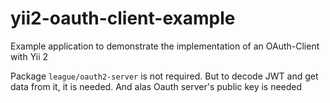 # yii2-oauth-client-example
Example application to demonstrate the implementation of an OAuth-Client with Yii 2


Package `league/oauth2-server` is not required. But to decode JWT and get data from it, it is needed. And alas Oauth server's public key is needed
